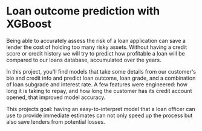# Loan outcome prediction with XGBoost

Being able to accurately assess the risk of a loan application can save a lender the cost of holding too many risky assets.
Without having a credit score or credit history we will try to predict how profitable a loan will be compared to our loans database, accumulated over the years.

In this project, you'll find models that take some details from our customer's bio and credit info and predict loan outcome, loan grade, and a combination of loan subgrade and interest rate. A few features were engineered: how long it is taking to repay, and how long the customer has its credit account opened, that improved model accuracy. 

This projects goal: having an easy-to-interpret model that a loan officer can use to provide immediate estimates can not only speed up the process but also save lenders from potential losses.
